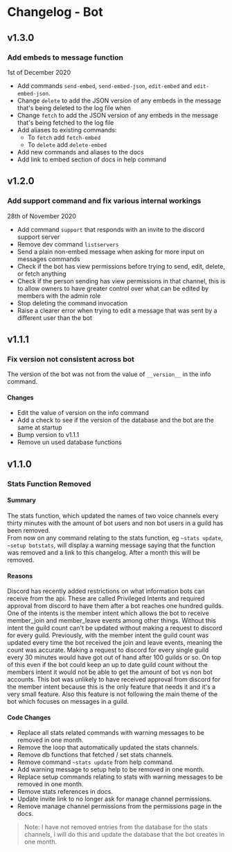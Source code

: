 # Changelog - Bot

## v1.3.0

### Add embeds to message function

1st of December 2020

- Add commands `send-embed`, `send-embed-json`, `edit-embed` and `edit-embed-json`.
- Change `delete` to add the JSON version of any embeds in the message that's being deleted to the log file when
- Change `fetch` to add the JSON version of any embeds in the message that's being fetched to the log file
- Add aliases to existing commands:
  - To `fetch` add `fetch-embed`
  - To `delete` add `delete-embed`
- Add new commands and aliases to the docs
- Add link to embed section of docs in help command

## v1.2.0

### Add support command and fix various internal workings

28th of November 2020

- Add command `support` that responds with an invite to the discord support server
- Remove dev command `listservers`
- Send a plain non-embed message when asking for more input on messages commands
- Check if the bot has view permissions before trying to send, edit, delete, or fetch anything
- Check if the person sending has view permissions in that channel, this is to allow owners to have greater control over what can be edited by members with the admin role
- Stop deleting the command invocation
- Raise a clearer error when trying to edit a message that was sent by a different user than the bot

## v1.1.1

### Fix version not consistent across bot

The version of the bot was not from the value of `__version__` in the info command.

#### Changes

- Edit the value of version on the info command
- Add a check to see if the version of the database and the bot are the same at startup
- Bump version to v1.1.1
- Remove un used database functions

## v1.1.0

### Stats Function Removed

#### Summary

The stats function, which updated the names of two voice channels every thirty minutes with the amount of bot users and non bot users in a guild has been removed.  
From now on any command relating to the stats function, eg `~stats update`, `~setup botstats`, will display a warning message saying that the function was removed and a link to this changelog. After a month this will be removed.

#### Reasons

Discord has recently added restrictions on what information bots can receive from the api. These are called Privileged Intents and required approval from discord to have them after a bot reaches one hundred guilds.
One of the intents is the member intent which allows the bot to receive member_join and member_leave events among other things. Without this intent the guild count can't be updated without making a request to discord for every guild. Previously, with the member intent the guild count was updated every time the bot received the join and leave events, meaning the count was accurate.
Making a request to discord for every single guild every 30 minutes would have got out of hand after 100 guilds or so. On top of this even if the bot could keep an up to date guild count without the members intent it would not be able to get the amount of bot vs non bot accounts. This bot was unlikely to have received approval from discord for the member intent because this is the only feature that needs it and it's a very small feature. Also this feature is not following the main theme of the bot which focuses on messages in a guild.

#### Code Changes

- Replace all stats related commands with warning messages to be removed in one month.
- Remove the loop that automatically updated the stats channels.
- Remove db functions that fetched / set stats channels.
- Remove command `~stats update` from help command.
- Add warning message to setup help to be removed in one month.
- Replace setup commands relating to stats with warning messages to be removed in one month.
- Remove stats references in docs.
- Update invite link to no longer ask for manage channel permissions.
- Remove manage channel permissions from the permissions page in the docs.

> Note: I have not removed entries from the database for the stats channels, i will do this and update the database that the bot creates in one month.
